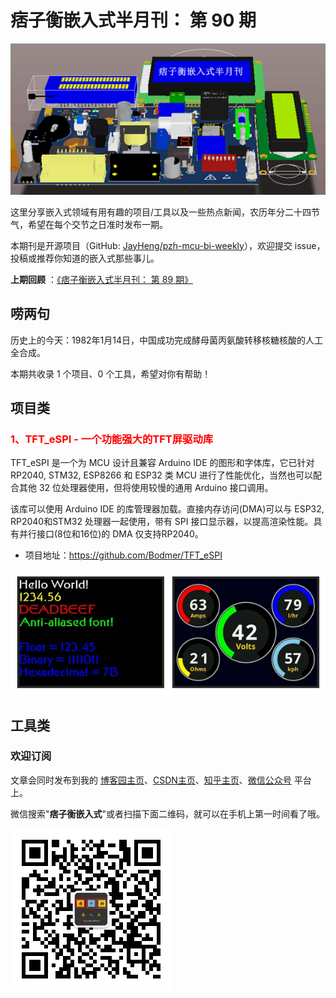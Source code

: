 # 痞子衡嵌入式半月刊： 第 90 期

![](https://raw.githubusercontent.com/JayHeng/pzh-mcu-bi-weekly/master/pics/pzh_mcu_bi_weekly.PNG)

这里分享嵌入式领域有用有趣的项目/工具以及一些热点新闻，农历年分二十四节气，希望在每个交节之日准时发布一期。

本期刊是开源项目（GitHub: [JayHeng/pzh-mcu-bi-weekly](https://github.com/JayHeng/pzh-mcu-bi-weekly)），欢迎提交 issue，投稿或推荐你知道的嵌入式那些事儿。

**上期回顾** ：[《痞子衡嵌入式半月刊： 第 89 期》](https://www.cnblogs.com/henjay724/p/17964146)

## 唠两句

历史上的今天：1982年1月14日，中国成功完成酵母菌丙氨酸转移核糖核酸的人工全合成。

本期共收录 1 个项目、0 个工具，希望对你有帮助！

## 项目类

### <font color="red">1、TFT_eSPI - 一个功能强大的TFT屏驱动库</font>

TFT_eSPI 是一个为 MCU 设计且兼容 Arduino IDE 的图形和字体库，它已针对 RP2040, STM32, ESP8266 和 ESP32 类 MCU 进行了性能优化，当然也可以配合其他 32 位处理器使用，但将使用较慢的通用 Arduino 接口调用。

该库可以使用 Arduino IDE 的库管理器加载。直接内存访问(DMA)可以与 ESP32, RP2040和STM32 处理器一起使用，带有 SPI 接口显示器，以提高渲染性能。具有并行接口(8位和16位)的 DMA 仅支持RP2040。

 * 项目地址：https://github.com/Bodmer/TFT_eSPI

![](https://raw.githubusercontent.com/JayHeng/pzh-mcu-bi-weekly/master/pics/issue-090/TFT_eSPI.jpg)

## 工具类



### 欢迎订阅

文章会同时发布到我的 [博客园主页](https://www.cnblogs.com/henjay724/)、[CSDN主页](https://blog.csdn.net/henjay724)、[知乎主页](https://www.zhihu.com/people/henjay724)、[微信公众号](http://weixin.sogou.com/weixin?type=1&query=痞子衡嵌入式) 平台上。

微信搜索"__痞子衡嵌入式__"或者扫描下面二维码，就可以在手机上第一时间看了哦。

![](https://raw.githubusercontent.com/JayHeng/pzhmcu-picture/master/wechat/pzhMcu_qrcode_258x258.jpg)

